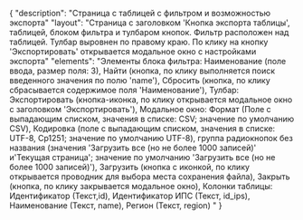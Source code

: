 {
"description": "Страница с таблицей с фильтром и возможностью экспорта"
"layout": "Страница с заголовком 'Кнопка экспорта таблицы', таблицей, блоком фильтра и тулбаром кнопок. Фильтр расположен над таблицей. Тулбар выровнен по правому краю. По клику на кнопку 'Экспортировать' открывается модальное окно с настройками экспорта"
"elements": 
"Элементы блока фильтра: Наименование (поле ввода, размер поля: 3), Найти (кнопка, по клику выполняется поиск введенного значения по полю 'name'), Сбросить (кнопка, по клику сбрасывается содержимое поля 'Наименование'),
Тулбар: Экспортировать (кнопка-иконка, по клику открывается модальное окно с заголовком 'Экспортировать'),
Модальное окно: Формат (Поле с выпадающим списком, значения в списке: CSV; значение по умолчанию CSV), Кодировка (поле с выпадающим списком, значения в списке: UTF-8, Cp1251; значение по умолчанию UTF-8), группа радиокнопок без названия (значения 'Загрузить все (но не более 1000 записей)' и'Текущая страница'; значение по умолчанию 'Загрузить все (но не более 1000 записей)'), Загрузить (кнопка с иконкой, по клику открывается проводник для выбора места сохранения файла), Закрыть (кнопка, по клику закрывается  модальное окно),
Колонки таблицы: Идентификатор (Текст,id), Идентификатор ИПС (Текст, id_ips), Наименование (Текст, name), Регион (Текст, region) "
}